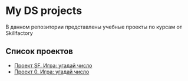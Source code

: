 # My DS projects
В данном репозитории представлены учебные проекты по курсам от Skillfactory

## Список проектов

* [Проект SF. Игра: угадай число](https://github.com/nsidorenko01/sf_hw_1/tree/main/project_example)
* [Проект 0. Игра: угадай число](https://github.com/nsidorenko01/sf_hw_1/tree/main/project_0)
